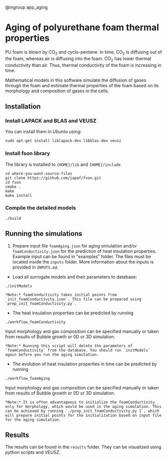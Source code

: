 @ingroup app_aging

# Aging of polyurethane foam thermal properties
PU foam is blown by CO<sub>2</sub> and cyclo-pentane. In time, CO<sub>2</sub> is diffusing out of the foam, whereas air is diffusing into the foam. CO<sub>2</sub> has lower thermal conductivity than air. Thus, thermal conductivity of the foam is increasing in time.

Mathematical models in this software simulate the diffusion of gases through the foam and estimate thermal properties of the foam based on its morphology and composition of gases in the cells.

## Installation
### Install LAPACK and BLAS and VEUSZ
You can install them in Ubuntu using:
```
sudo apt-get install liblapack-dev libblas-dev veusz
```
### Install fson library
The library is installed to `{HOME}/lib` and `{HOME}/include`
```
cd where-you-want-source-files
git clone https://github.com/japaf/fson.git
cd fson
cmake .
make
make install
```
### Compile the detailed models
```
./build
```

## Running the simulations
1. Prepare input file `foamAging.json` for aging simulation and/or `foamConductivity.json` for the prediction of heat insulation properties. Example input can be found in "examples" folder. The files must be located inside the `inputs` folder. More information about the inputs is provided in `INPUTS.md`.

- Load all surrogate models and their parameters to database:
```
./initModels
```

    *Note:* foamConductivity takes initial points from `init_foamConductivity.json`. This file can be prepared using `prep_init_foamConductivity.py`.
- The heat insulation properties can be predicted by running
```
./workflow_foamConductivity
```
Input morphology and gas composition can be specified manually or taken from results of Bubble growth or 0D or 3D simulation.

    *Note:* Running this script will delete the parameters of `foamConductivity` from the database. You should run `initModels` again before you run the aging simulation.
- The evolution of heat insulation properties in time can be predicted by running
```
./workflow_foamAging
```
Input morphology and gas composition can be specified manually or taken from results of Bubble growth or 0D or 3D simulation.

    *Note:* It is often advantageous to initialize the foamConductivity only for morphology, which would be used in the aging simulation. This can be achieved by running `./prep_init_foamConductivity.py 1`, which will prepare initial points for the initialization based on input file for the aging simulation.

## Results
The results can be found in the `results` folder. They can be visualized using python scripts and VEUSZ.

